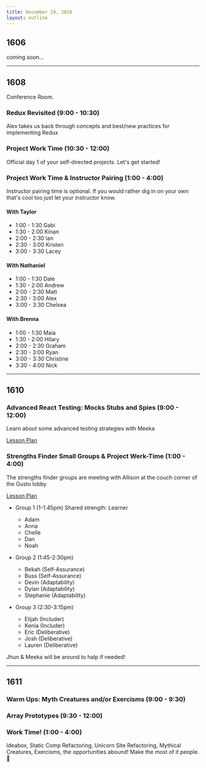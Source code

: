 ```yaml
---
title: December 19, 2016
layout: outline
---
```


## 1606
coming soon...

***

## 1608
Conference Room.

### Redux Revisited (9:00 - 10:30)
Alex takes us back through concepts and best/new practices for implementing Redux

### Project Work Time (10:30 - 12:00)
Official day 1 of your self-directed projects. Let's get started!

### Project Work Time & Instructor Pairing (1:00 - 4:00)

Instructor pairing time is optional. If you would rather dig in on your own that's cool too just let your instructor know.  

#### With Taylor
- 1:00 - 1:30 Gabi  
- 1:30 - 2:00 Kinan  
- 2:00 - 2:30 Ian  
- 2:30 - 3:00 Kristen  
- 3:00 - 3:30 Lacey  

#### With Nathaniel
- 1:00 - 1:30 Dale
- 1:30 - 2:00 Andrew
- 2:00 - 2:30 Matt
- 2:30 - 3:00 Alex
- 3:00 - 3:30 Chelsea  

#### With Brenna
- 1:00 - 1:30 Maia
- 1:30 - 2:00 Hilary
- 2:00 - 2:30 Graham
- 2:30 - 3:00 Ryan
- 3:00 - 3:30 Christine
- 3:30 - 4:00 Nick
***

## 1610

### Advanced React Testing: Mocks Stubs and Spies (9:00 - 12:00)

Learn about some advanced testing strategies with Meeka

[Lesson Plan](http://frontend.turing.io/lessons/testing-react-with-stubs.html)

### Strengths Finder Small Groups & Project Werk-Time (1:00 - 4:00)

The strengths finder groups are meeting with Allison at the couch corner of the Gusto lobby

[Lesson Plan](https://github.com/turingschool/professional_skills/blob/master/strengths_finder/mod2_strengthsfinder_small_group.md)

- Group 1 (1-1:45pm) Shared strength: Learner
  - Adam
  - Anna
  - Chelle
  - Dan
  - Noah

- Group 2 (1:45-2:30pm)
  - Bekah (Self-Assurance)
  - Buss (Self-Assurance)
  - Devin (Adaptability)
  - Dylan (Adaptability)
  - Stephanie (Adaptability)

- Group 3 (2:30-3:15pm)
  - Elijah (Includer)
  - Kenia (Includer)
  - Eric (Deliberative)
  - Josh (Deliberative)
  - Lauren (Deliberative)

Jhun & Meeka will be around to halp if needed!

***

## 1611

### Warm Ups: Myth Creatures and/or Exercisms (9:00 - 9:30)

### Array Prototypes (9:30 - 12:00)

### Work Time! (1:00 - 4:00)
Ideabox, Static Comp Refactoring, Unicorn Site Refactoring, Mythical Creatures, Exercisms, the opportunities abound! Make the most of it people. :muscle:
